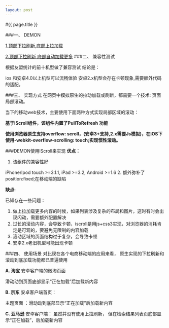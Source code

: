 ```yaml
---
layout: post
---
```

#{{ page.title }}


###一、	DEMON

<a href="http://www.git-way.com/demon/pull/pullmod1.html">1.顶部下拉刷新,底部上拉加载</a>

<a href="http://www.git-way.com/demon/pull/pullmod2.html">2.顶部下拉刷新,底部自动加载更多</a>
###二、	兼容性测试
 
根据友盟统计的前十机型做了兼容测试
结论是：

ios 和安卓4.0以上机型可以流畅体验
安卓2.x机型会存在卡顿现象,需要额外代码的适配。

###三、	实现方式
在网页中模拟原生的拉动加载或刷新，都需要一个技术: 页面局部滚动。

当下的移动web技术，主要使用下面两种方式实现局部区域的滚动：

__基于IScroll组件，该组件内置了PullToRefresh 功能__

__使用浏览器原生支持overflow: scroll，(安卓3+支持,2.x需要Js模拟)，在iOS下使用-webkit-overflow-scrolling: touch;实现惯性滚动。__

###DEMON使用IScroll来实现
__优点：__
1.	该组件的兼容性好

iPhone/Ipod touch >=3.1.1,
iPad >=3.2,
Android >=1.6
2.	额外弥补了position:fixed;在移动端的缺陷

__缺点:__

已知存在一些问题：
1.	做上拉加载更多内容的时候，如果列表涉及复杂的布局和图片，这时有时会出现闪动，需要额外配置解决
2.	过长的滚动内容，会导致卡顿，iscroll是用js+css3实现，对浏览器的消耗肯定是可观的，要避免无限制的内容加载
3.	滚动区域的页面结构过于复杂，会导致卡顿
4.	安卓2.x老旧机型可能出现卡顿

###四、	使用场景
对比现在各个电商移动端的应用来看，
原生实现的下拉刷新和滚动到底加载功能都已普遍使用

__A.	淘宝__
安卓客户端的微淘页面
 
滑动动到页面底部显示“正在加载”后加载新内容

__B.	京东__
安卓客户端首页：
 
主题页面 ：滑动动到底部显示“正在加载”后加载新内容

__C.	亚马逊__
安卓客户端：
虽然并没有使用上拉刷新，
但在检索结果列表页底部显示“正在加载”，后加载新内容


